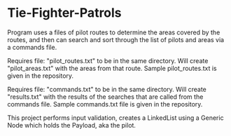 # Tie-Fighter-Patrols
Program uses a files of pilot routes to determine the areas covered by the routes, and then can search and sort through the list of pilots and areas via a commands file.

Requires file: "pilot_routes.txt" to be in the same directory. Will create "pilot_areas.txt" with the areas from that route. Sample pilot_routes.txt is given in the repository.

Requires file: "commands.txt" to be in the same directory. Will create "results.txt" with the results of the searches that are called from the commands file. Sample commands.txt file is given in the repository.

This project performs input validation, creates a LinkedList using a Generic Node which holds the Payload, aka the pilot.
